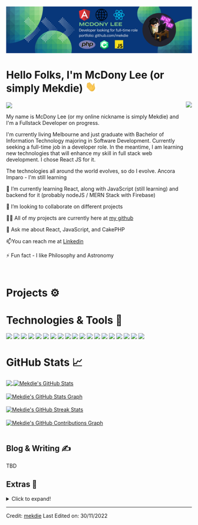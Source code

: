 [![Header](https://github.com/mekdie/mekdie/blob/main/linkedin-banner.png?raw=true "Header")](https://www.linkedin.com/in/mcdony-lee-angkasa-7a9b81187/)

<!-- <p align="center">
  <a href="https://rahulkarda.netlify.app" target="_blank">
    <img src="https://img.shields.io/static/v1?label=|&message=WEBSITE&color=ff&style=plastic&logo=realm&logo-color=white"/>
  </a>
  <a href="https://www.linkedin.com/in/rahulkarda2002/" target="_blank">
    <img src="https://img.shields.io/static/v1?label=|&message=LINKED-IN&color=cdf998&style=plastic&logo=linkedin&logo-color=white"/>
  </a>
  <a href="https://twitter.com/rahulkarda2002" target="_blank">
    <img src="https://img.shields.io/static/v1?label=|&message=TWITTER&color=d18014&style=plastic&logo=twitter&logo-color=white"/>
  </a>
  <a href="https://dev.to/rahulkarda" target="_blank">
      <img src="https://img.shields.io/static/v1?label=|&message=DEV-TO&color=cde928&style=plastic&logo=dev.to&logo-color=white"/>
  </a>
  <a href="resume.pdf" target="_blank" download="Resume.pdf">
      <img src="https://img.shields.io/static/v1?label=|&message=RESUME&color=24555f&style=plastic&logo=react&logo-color=white"/>
  </a>
</p> -->

# Hello Folks, I'm McDony Lee (or simply Mekdie) <img src="https://github.com/mekdie/mekdie/blob/main/wave.gif?raw=true" width="30">

 <!-- Profile views -->
 <img src="https://gpvc.arturio.dev/mekdie" align="center">
 <img src="https://c.tenor.com/GN73MKBawZYAAAAi/busy-cute.gif" align="right" height="300">
 
 <p align="left">My name is McDony Lee (or my online nickname is simply Mekdie) and I'm a Fullstack Developer on progress.
  
  I'm currently living Melbourne and just graduate with Bachelor of Information Technology majoring in Software Development. Currently seeking a full-time job in a developer role. In the meantime, I am learning new technologies that will enhance my skill in full stack web development. I chose React JS for it.

The technologies all around the world evolves, so do I evolve. Ancora Imparo - I'm still learning

</p>

🌱 I’m currently learning React, along with JavaScript (still learning) and backend for it (probably nodeJS / MERN Stack with Firebase)

👯 I’m looking to collaborate on different projects

👨‍💻 All of my projects are currently here at [my github](https://github.com/mekdie)

👀 Ask me about React, JavaScript, and CakePHP

📫You can reach me at [Linkedin](https://www.linkedin.com/in/mcdony-lee-angkasa-7a9b81187/)

⚡ Fun fact - I like Philosophy and Astronomy

<br>

# Projects ⚙️

# Technologies & Tools 🔧

![](https://img.shields.io/badge/Code-HTML5-informational?style=flat&logo=html5&logoColor=white&color=brightgreen)
![](https://img.shields.io/badge/Code-CSS3-informational?style=flat&logo=css3&logoColor=white&color=brightgreen)
![](https://img.shields.io/badge/Code-JavaScript-informational?style=flat&logo=javascript&logoColor=white&color=brightgreen)
![](https://img.shields.io/badge/Code-ReactJS-informational?style=flat&logo=react&logoColor=white&color=brightgreen)
![](https://img.shields.io/badge/Code-AngularJS-informational?style=flat&logo=angular&logoColor=white&color=brightgreen)
![](https://img.shields.io/badge/Code-NodeJS-informational?style=flat&logo=node.js&logoColor=white&color=brightgreen)
![](https://img.shields.io/badge/Code-Python-informational?style=flat&logo=python&logoColor=white&color=brightgreen)
![](https://img.shields.io/badge/Code-C#-informational?style=flat&logo=csharp&logoColor=white&color=brightgreen)
![](https://img.shields.io/badge/Code-PHP-informational?style=flat&logo=php&logoColor=white&color=brightgreen)
![](https://img.shields.io/badge/Code-CakePHP-informational?style=flat&logo=cplusplus&logoColor=white&color=brightgreen)
![](https://img.shields.io/badge/Code-Express-informational?style=flat&logo=express&logoColor=white&color=brightgreen)
![](https://img.shields.io/badge/Code-Bootstrap-informational?style=flat&logo=bootstrap&logoColor=white&color=brightgreen)
![](https://img.shields.io/badge/Database-MongoDB-informational?style=flat&logo=mongodb&logoColor=white&color=brightgreen)
![](https://img.shields.io/badge/Database-MySQL-informational?style=flat&logo=mysql&logoColor=white&color=brightgreen)
![](https://img.shields.io/badge/Tool-Firebase-informational?style=flat&logo=firebase&logoColor=white&color=brightgreen)
![](https://img.shields.io/badge/Tools-Git-informational?style=flat&logo=git&logoColor=white&color=brightgreen)
![](https://img.shields.io/badge/Shell-Bash-informational?style=flat&logo=gnu-bash&logoColor=white&color=brightgreen)
![](https://img.shields.io/badge/OS-Linux-informational?style=flat&logo=linux&logoColor=white&color=brightgreen)
![](https://img.shields.io/badge/Editor-VSCode-informational?style=flat&logo=visualstudiocode&logoColor=white&color=brightgreen)
<br>

# GitHub Stats 📈

<a href="https://github.com/mekdie/mekdie">
  <img align="center" src="https://github-readme-stats.vercel.app/api/top-langs/?username=mekdie&hide=less&title_color=d13979&text_color=c9cacc&icon_color=2bbc8a&bg_color=1d1f21&langs_count=3" />
</a>

<a href="https://github.com/mekdie/mekdie">
  <img align="center" src="https://github-readme-stats.vercel.app/api?username=mekdie&count_private=true&show_icons=true&theme=radical&hide_border=true&custom_title=Mekdie%20Karda%27s%20Github%20Stats" alt="Mekdie's GitHub Stats" />
</a>
<br><br>

<a href="https://github.com/mekdie/mekdie">
  <img align="center" src="https://github-profile-summary-cards.vercel.app/api/cards/profile-details?username=mekdie&theme=radical&hide_border=true)](https://github.com/mekdie" alt="Mekdie's GitHub Stats Graph"/>
</a>
<br><br>

<a href="https://github.com/mekdie/mekdie">
  <img align="center" src="https://github-readme-streak-stats.herokuapp.com/?user=mekdie&theme=dark" alt="Mekdie's GitHub Streak Stats"/>
</a>
<br><br>

<a href="https://github.com/mekdie/mekdie">
  <img align="center" src="https://activity-graph.herokuapp.com/graph?username=mekdie&theme=react-dark&hide_border=true&custom_title=Contribution%20Graph" alt="Mekdie's GitHub Contributions Graph"/>
</a>
<br><br>

## Blog & Writing &#x270d;

TBD

## Extras 📝

  <details>
  <summary>Click to expand!</summary>
  <br>
    <p>
<a href="https://github.com/mekdie?tab=followers">
    <img src="https://img.shields.io/github/followers/mekdie?label=Followers&logo=GitHub&style=for-the-badge" alt="GitHub Followers" />
  </a>
 </p>
 <br>
  <p>
  <img src="https://github-profile-trophy.vercel.app/?username=mekdie&theme=onedark&column=3&margin-w=15&margin-h=15" />
  </p>
  <br>
 <img src="https://metrics.lecoq.io/mekdie?template=classic&activity=1&followup=1&languages=1&lines=1&people=1&activity.limit=5&activity.days=14&activity.filter=all&activity.visibility=all&activity.timestamps=false&languages.colors=github&languages.threshold=0%25&people.limit=28&people.size=28&people.types=followers%2C%20following&people.identicons=true&people.shuffle=true&config.timezone=Asia%2FCalcutta&config.twemoji=true" alt="Detailed Github Stats"/>   
</details>

<!-- default README.md -->
<!-- ### Hi there, I'm McDony Lee (or simply Mekdie)👋 -->

<!--
**mekdie/mekdie** is a ✨ _special_ ✨ repository because its `README.md` (this file) appears on your GitHub profile.
-->

<!-- -   🔭 I’m currently working on my self-development skills!
-   🌱 I’m currently learning React along with JavaScript (Keep learning) and backend for it (Probably nodeJS / MERN Stack)
-   💬 Ask me about React and JavaScript
-   📫 How to reach me: https://www.linkedin.com/in/mcdony-lee-angkasa-7a9b81187/
-   😄 Pronouns: He/Him
-   ⚡ Fun fact: I like cats, music, games, piano, and badminton :D -->

---

Credit: [mekdie](https://github.com/mekdie)
Last Edited on: 30/11/2022

